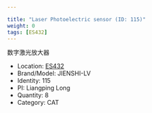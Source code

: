 ```yaml
---

title: "Laser Photoelectric sensor (ID: 115)"
weight: 0
tags: [ES432]
---
```


数字激光放大器

<!--more-->



- Location: [ES432](../../tags/es432)
- Brand/Model: JIENSHI-LV
- Identity: 115
- PI: Liangping Long
- Quantity: 8
- Category: CAT






